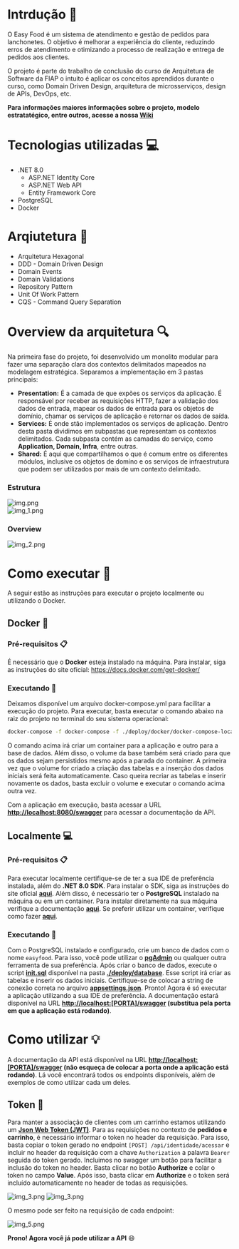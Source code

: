 # Intrdução :hamburger:

O Easy Food é um sistema de atendimento e gestão de pedidos para lanchonetes. O objetivo é melhorar a experiência do cliente, reduzindo erros de atendimento e otimizando a processo de realização e entrega de pedidos aos clientes.

O projeto é parte do trabalho de conclusão do curso de Arquitetura de Software da FIAP o intuito é aplicar os conceitos aprendidos durante o curso, como Domain Driven Design, arquitetura de microsserviços, design de APIs, DevOps, etc.

**Para informações maiores informações sobre o projeto, modelo estratatégico, entre outros, acesse a nossa [Wiki](https://5soat-acme.github.io/easy-food/docs/intro)**

# Tecnologias utilizadas :computer:

- .NET 8.0
  - ASP.NET Identity Core
  - ASP.NET Web API
  - Entity Framework Core
- PostgreSQL
- Docker

# Arqiutetura :triangular_ruler:

- Arquitetura Hexagonal
- DDD - Domain Driven Design
- Domain Events
- Domain Validations
- Repository Pattern
- Unit Of Work Pattern
- CQS - Command Query Separation

# Overview da arquitetura :mag:
Na primeira fase do projeto, foi desenvolvido um monolito modular para fazer uma separação clara dos contextos delimitados mapeados na modelagem estratégica. Separamos a implementação em 3 pastas principais:
- **Presentation:** É a camada de que expões os serviços da aplicação. É responsável por receber as requisições HTTP, fazer a validação dos dados de entrada, mapear os dados de entrada para os objetos de domínio, chamar os serviços de aplicação e retornar os dados de saída.
- **Services:** É onde stão implementados os serviços de aplicação. Dentro desta pasta dividimos em subpastas que representam os contextos delimitados. Cada subpasta contém as camadas do serviço, como **Application, Domain, Infra**, entre outras.
- **Shared:** É aqui que compartilhamos o que é comum entre os diferentes módulos, inclusive os objetos de domíno e os serviços de infraestrutura que podem ser utilizados por mais de um contexto delimitado.

### Estrutura
![img.png](docs/img/img.png) </br>
![img_1.png](docs/img/img_1.png) </br>

### Overview
![img_2.png](docs/img/img_2.png)

# Como executar :rocket:

A seguir estão as instruções para executar o projeto localmente ou utilizando o Docker.

## Docker :whale:
### Pré-requisitos :clipboard:
É necessário que o **Docker** esteja instalado na máquina. Para instalar, siga as instruções do site oficial: https://docs.docker.com/get-docker/

### Executando :running:

Deixamos disponível um arquivo docker-compose.yml para facilitar a execução do projeto. Para executar, basta executar o comando abaixo na raiz do projeto no terminal do seu sistema operacional:

```bash
docker-compose -f docker-compose -f ./deploy/docker/docker-compose-local.yml up -d
```

O comando acima irá criar um container para a aplicação e outro para a base de dados. Além disso, o volume da base também será criado para que os dados sejam persistidos mesmo após a parada do container.
A primeira vez que o volume for criado a criação das tabelas e a inserção dos dados iniciais será feita automaticamente. Caso queira recriar as tabelas e inserir novamente os dados, basta excluir o volume e executar o comando acima outra vez.

Com a aplicação em execução, basta acessar a URL **[http://localhost:8080/swagger](http://localhost:8080/swagger)** para acessar a documentação da API.

## Localmente :computer:
### Pré-requisitos :clipboard:
Para executar localmente certifique-se de ter a sua IDE de preferência instalada, além do **.NET 8.0 SDK**. Para instalar o SDK, siga as instruções do site oficial **[aqui](https://dotnet.microsoft.com/pt-br/download/dotnet/8.0)**. Além disso, é necessário ter o **PostgreSQL** instalado na máquina ou em um container. Para instalar diretamente na sua máquina verifique a documentação **[aqui](https://www.postgresql.org/download/)**. Se preferir utilizar um container, verifique como fazer **[aqui](https://hub.docker.com/_/postgres)**.

### Executando :running:
Com o PostgreSQL instalado e configurado, crie um banco de dados com o nome `easyfood`. Para isso, você pode utilizar o **[pgAdmin](https://www.pgadmin.org/)** ou qualquer outra ferramenta de sua preferência. Após criar o banco de dados, execute o script  **[init.sql](deploy/database/init.sql)** disponível na pasta **[./deploy/database](deploy/database)**. Esse script irá criar as tabelas e inserir os dados iniciais.
Certifique-se de colocar a string de conexão correta no arquivo **[appsettings.json](src/Presentation/EF.Api/appsettings.json)**.
Pronto! Agora é só executar a aplicação utilizando a sua IDE de preferência. A documentação estará disponível na URL **[http://localhost:[PORTA]/swagger](http://localhost:5002/swagger) (substitua pela porta em que a aplicação está rodando)**.

# Como utilizar :bulb:

A documentação da API está disponível na URL **[http://localhost:[PORTA]/swagger](http://localhost:8080/swagger) (não esqueça de colocar a porta onde a aplicação está rodando)**. Lá você encontrará todos os endpoints disponíveis, além de exemplos de como utilizar cada um deles.

## Token :key:

Para manter a associação de clientes com um carrinho estamos utilizando um **[Json Web Token (JWT)](https://jwt.io/)**. Para as requisições no contexto de **pedidos e carrinho**, é necessário informar o token no header da requisição. Para isso, basta copiar o token gerado no endpoint `[POST] /api/identidade/acessar` e incluir no header da requisição com a chave `Authorization` a palavra `Bearer` seguida do token gerado.
Incluimos no swagger um botão para facilitar a inclusão do token no header. Basta clicar no botão **Authorize** e colar o token no campo **Value**. Após isso, basta clicar em **Authorize** e o token será incluído automaticamente no header de todas as requisições.

![img_3.png](docs/img/img_3.png)
![img_3.png](docs/img/img_4.png)

O mesmo pode ser feito na requisição de cada endpoint:

![img_5.png](docs/img/img_5.png)

**Prono! Agora você já pode utilizar a API** :smile: